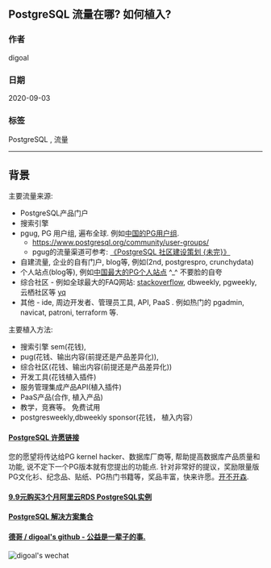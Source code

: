 ## PostgreSQL 流量在哪? 如何植入?     
    
### 作者    
digoal    
    
### 日期    
2020-09-03    
    
### 标签    
PostgreSQL , 流量     
    
----    
    
## 背景    
主要流量来源:    
    
- PostgreSQL产品门户    
- 搜索引擎    
- pgug, PG 用户组, 遍布全球. 例如[中国的PG用户组](http://postgres.cn/index.php/v2/home).     
    - https://www.postgresql.org/community/user-groups/    
    - pgug的流量渠道可参考: [《PostgreSQL 社区建设策划 {未完}》](../202008/20200828_01.md)      
- 自建流量, 企业的自有门户, blog等, 例如(2nd, postgrespro, crunchydata)     
- 个人站点(blog等), 例如[中国最大的PG个人站点](https://github.com/digoal/blog/blob/master/README.md)  ^_^ 不要脸的自夸     
- 综合社区 - 例如全球最大的FAQ网站: [stackoverflow](https://stackoverflow.com/questions/tagged/postgresql?tab=Newest), dbweekly, pgweekly, 云栖社区等 [yq](https://developer.aliyun.com/)     
- 其他 - ide, 周边开发者、管理员工具, API, PaaS . 例如热门的 pgadmin, navicat, patroni, terraform 等.     
    
    
主要植入方法:     
- 搜索引擎 sem(花钱),     
- pug(花钱、输出内容(前提还是产品差异化)),     
- 综合社区(花钱、输出内容(前提还是产品差异化))     
- 开发工具(花钱植入插件)    
- 服务管理集成产品API(植入插件)    
- PaaS产品(合作, 植入产品)    
- 教学，竞赛等。 免费试用
- postgresweekly,dbweekly sponsor(花钱， 植入内容）
    
    
  
#### [PostgreSQL 许愿链接](https://github.com/digoal/blog/issues/76 "269ac3d1c492e938c0191101c7238216")
您的愿望将传达给PG kernel hacker、数据库厂商等, 帮助提高数据库产品质量和功能, 说不定下一个PG版本就有您提出的功能点. 针对非常好的提议，奖励限量版PG文化衫、纪念品、贴纸、PG热门书籍等，奖品丰富，快来许愿。[开不开森](https://github.com/digoal/blog/issues/76 "269ac3d1c492e938c0191101c7238216").  
  
  
#### [9.9元购买3个月阿里云RDS PostgreSQL实例](https://www.aliyun.com/database/postgresqlactivity "57258f76c37864c6e6d23383d05714ea")
  
  
#### [PostgreSQL 解决方案集合](https://yq.aliyun.com/topic/118 "40cff096e9ed7122c512b35d8561d9c8")
  
  
#### [德哥 / digoal's github - 公益是一辈子的事.](https://github.com/digoal/blog/blob/master/README.md "22709685feb7cab07d30f30387f0a9ae")
  
  
![digoal's wechat](../pic/digoal_weixin.jpg "f7ad92eeba24523fd47a6e1a0e691b59")
  
